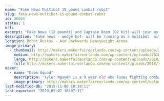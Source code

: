 ```yaml
---
name: "Fake News Multibot 15 pound combat robot"
slug: fake-news-multibot-15-pound-combat-robot
id: 36604
status: 1
url: 
excerpt: "Fake News (12 pounds) and Captain Doom (D2 kit) will join as a multibot.  "
description: "Fake news - wedge bot- will be running as a multibot  with a D2 kit"
location: Robot Ruckus - Axe Backwards Heavyweight Arena
image-primary:
  - thumbnail: http://makers.makerfaireorlando.com/wp-content/uploads/2018/10/IMG_1302-150x150.jpg
    medium: http://makers.makerfaireorlando.com/wp-content/uploads/2018/10/IMG_1302.jpg
    large: http://makers.makerfaireorlando.com/wp-content/uploads/2018/10/IMG_1302.jpg
    full: http://makers.makerfaireorlando.com/wp-content/uploads/2018/10/IMG_1302.jpg
maker:
  - name: "Doom Squad"
    description: "Tyler Nguyen is a 9 year old who loves fighting combat robots.  He has had a year of success fighting 3 pound robots, and is now moving on to 30 pound robots.  "
    image-primary: http://makers.makerfaireorlando.com/wp-content/uploads/2018/08/ty-and-flag-pic.jpg
last-modified-db: "2019-11-06 18:10:11"
last-exported: "2020-05-07 10:07:17"
---
```

